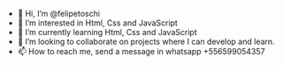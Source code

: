 - 👋 Hi, I’m @felipetoschi
- 👀 I’m interested in Html, Css and JavaScript
- 🌱 I’m currently learning Html, Css and JavaScript
- 💞️ I’m looking to collaborate on projects where I can develop and learn.
- 📫 How to reach me, send a message in whatsapp +556599054357

<!---
felipetoschi/felipetoschi is a ✨ special ✨ repository because its `README.md` (this file) appears on your GitHub profile.
You can click the Preview link to take a look at your changes.
--->

